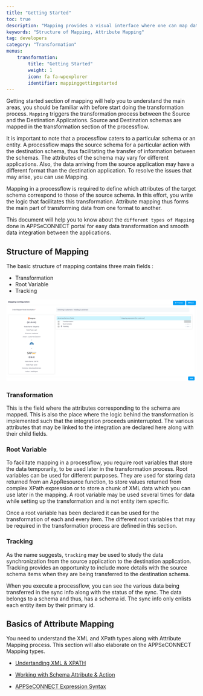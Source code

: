 ```yaml
---
title: "Getting Started"
toc: true
description: "Mapping provides a visual interface where one can map data coming from an API to another using our platform."
keywords: "Structure of Mapping, Attribute Mapping"
tag: developers
category: "Transformation"
menus: 
    transformation:        
        title: "Getting Started"
        weight: 1
        icon: fa fa-wpexplorer
        identifier: mappinggettingstarted
---
```


Getting started section of mapping will help you to understand the main areas, you should be familiar with 
before start doing the transformation process. `Mapping` triggers the transformation process between the Source and the Destination Applications. 
Source and Destination schemas are mapped in the transformation section of the processflow. 

It is important to note that a processflow caters to a particular schema or an entity. A processflow maps the source schema 
for a particular action with the destination schema, thus facilitating the transfer of information between the schemas. The 
attributes of the schema may vary for different applications. Also, the data arriving from the source application may have a 
different format than the destination application. To resolve the issues that may arise, you can use Mapping. 

Mapping in a processflow is required to define which attributes of the target schema correspond to those of the source schema. 
In this effort, you write the logic that facilitates this transformation. Attribute mapping thus forms the main part of 
transforming data from one format to another. 

This document will help you to know about the `different types of Mapping` done in APPSeCONNECT portal for easy 
data transformation and smooth data integration between the applications.

## Structure of Mapping

The basic structure of mapping contains three main fields :

* Transformation
* Root Variable
* Tracking

![structure-of-mapping](/staticfiles/Transformation/media/structure_of_mapping.png)

### Transformation

This is the field where the attributes corresponding to the schema are mapped. This is 
also the place where the logic behind the transformation is implemented such that the 
integration proceeds uninterrupted. The various attributes that may be linked to the 
integration are declared here along with their child fields.

### Root Variable

To facilitate mapping in a processflow, you require root variables that store the data temporarily, to be 
used later in the transformation process. Root variables can be used for different 
purposes. They are used for storing data returned from an AppResource function, 
to store values returned from complex XPath expression or to store a chunk of XML 
data which you can use later in the mapping. A root variable may be used several 
times for data while setting up the transformation and is not entity item specific.

Once a root variable has been declared it can be used for the transformation of 
each and every item. The different root variables that may be required in the transformation process are defined 
in this section.

### Tracking

As the name suggests, `tracking` may be used to study the data synchronization from the source application to the destination application. 
Tracking provides an opportunity to include more details with the source schema items when they are being 
transferred to the destination schema.

When you execute a processflow, you can see the various data being transferred in the sync info 
along with the status of the sync. The data belongs to a schema and thus, 
has a schema id. The sync info only enlists each entity item by their primary id. 


## Basics of Attribute Mapping

You need to understand the XML and XPath types along with Attribute Mapping
process. This section will also elaborate on the APPSeCONNECT Mapping types. 

* [Undertanding XML & XPATH](/transformation/understanding-xml-and-xpath/)

* [Working with Schema Attribute & Action](/processflow/processflow-app/)

* [APPSeCONNECT Expression Syntax](/transformation/appseconnect_expresssion_syntax/)



